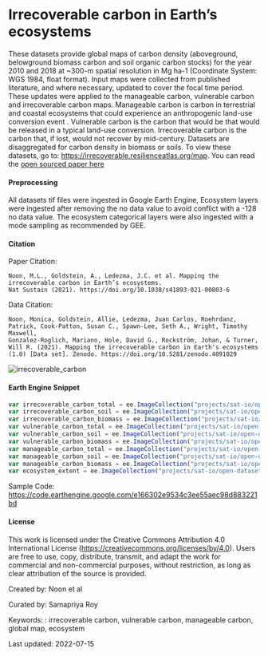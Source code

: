 # Irrecoverable carbon in Earth’s ecosystems

These datasets provide global maps of carbon density (aboveground, belowground biomass carbon and soil organic carbon stocks) for the year 2010 and 2018 at ~300-m spatial resolution in Mg ha-1 (Coordinate System: WGS 1984, float format). Input maps were collected from published literature, and where necessary, updated to cover the focal time period. These updates were applied to the manageable carbon, vulnerable carbon and irrecoverable carbon maps. Manageable carbon is carbon in terrestrial and coastal ecosystems that could experience an anthropogenic land-use conversion event . Vulnerable carbon is the carbon that would be that would be released in a typical land-use conversion. Irrecoverable carbon is  the carbon that, if lost, would not recover by mid-century.  Datasets are disaggregated for carbon density in biomass or soils. To view these datasets, go to:  https://irrecoverable.resilienceatlas.org/map. You can read the [open sourced paper here](https://www.nature.com/articles/s41893-021-00803-6)

#### Preprocessing
All datasets tif files were ingested in Google Earth Engine, Ecosystem layers were ingested after removing the no data value to avoid conflict with a -128 no data value. The ecosystem categorical layers were also ingested with a mode sampling as recommended by GEE.

#### Citation

Paper Citation:
```
Noon, M.L., Goldstein, A., Ledezma, J.C. et al. Mapping the irrecoverable carbon in Earth’s ecosystems.
Nat Sustain (2021). https://doi.org/10.1038/s41893-021-00803-6
```


Data Citation:
```
Noon, Monica, Goldstein, Allie, Ledezma, Juan Carlos, Roehrdanz, Patrick, Cook-Patton, Susan C., Spawn-Lee, Seth A., Wright, Timothy Maxwell,
Gonzalez-Roglich, Mariano, Hole, David G., Rockström, Johan, & Turner, Will R. (2021). Mapping the irrecoverable carbon in Earth's ecosystems
(1.0) [Data set]. Zenodo. https://doi.org/10.5281/zenodo.4091029
```


![irrecoverable_carbon](https://user-images.githubusercontent.com/6677629/146130595-b1aba7d4-e290-4595-9e88-ca7015ce0232.gif)


#### Earth Engine Snippet

```js
var irrecoverable_carbon_total = ee.ImageCollection("projects/sat-io/open-datasets/irrecoverable_carbon/carbon_total");
var irrecoverable_carbon_soil = ee.ImageCollection("projects/sat-io/open-datasets/irrecoverable_carbon/carbon_soil");
var irrecoverable_carbon_biomass = ee.ImageCollection("projects/sat-io/open-datasets/irrecoverable_carbon/carbon_biomass");
var vulnerable_carbon_total = ee.ImageCollection("projects/sat-io/open-datasets/vulnerable_carbon/carbon_total");
var vulnerable_carbon_soil = ee.ImageCollection("projects/sat-io/open-datasets/vulnerable_carbon/carbon_soil");
var vulnerable_carbon_biomass = ee.ImageCollection("projects/sat-io/open-datasets/vulnerable_carbon/carbon_biomass");
var manageable_carbon_total = ee.ImageCollection("projects/sat-io/open-datasets/manageable_carbon/carbon_total");
var manageable_carbon_soil = ee.ImageCollection("projects/sat-io/open-datasets/manageable_carbon/carbon_soil");
var manageable_carbon_biomass = ee.ImageCollection("projects/sat-io/open-datasets/manageable_carbon/carbon_biomass");
var ecosystem_extent = ee.ImageCollection("projects/sat-io/open-datasets/ecosystem_extent");
```

Sample Code: https://code.earthengine.google.com/e166302e9534c3ee55aec98d883221bd

#### License

This work is licensed under the Creative Commons Attribution 4.0 International License (https://creativecommons.org/licenses/by/4.0). Users are free to use, copy, distribute, transmit, and adapt the work for commercial and non-commercial purposes, without restriction, as long as clear attribution of the source is provided.

Created by: Noon et al

Curated by: Samapriya Roy

Keywords: : irrecoverable carbon, vulnerable carbon, manageable carbon, global map, ecosystem

Last updated: 2022-07-15
